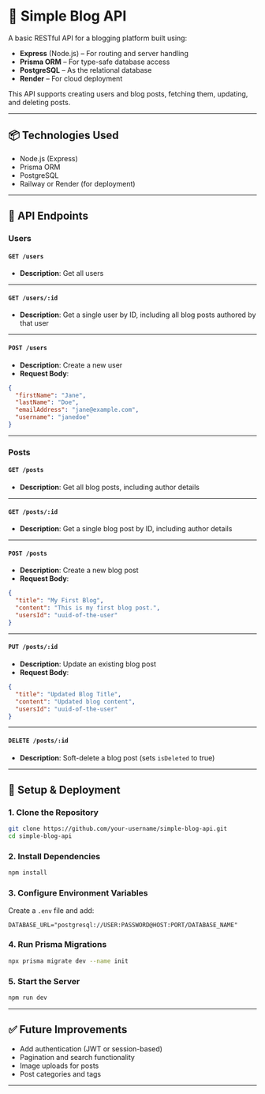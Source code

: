 # 📝 Simple Blog API

A basic RESTful API for a blogging platform built using:

- **Express** (Node.js) – For routing and server handling
- **Prisma ORM** – For type-safe database access
- **PostgreSQL** – As the relational database
- **Render** – For cloud deployment

This API supports creating users and blog posts, fetching them, updating, and deleting posts.

---

## 📦 Technologies Used

- Node.js (Express)
- Prisma ORM
- PostgreSQL
- Railway or Render (for deployment)

---

## 🚀 API Endpoints

### Users

#### `GET /users`

- **Description**: Get all users

---

#### `GET /users/:id`

- **Description**: Get a single user by ID, including all blog posts authored by that user

---

#### `POST /users`

- **Description**: Create a new user
- **Request Body**:

```json
{
  "firstName": "Jane",
  "lastName": "Doe",
  "emailAddress": "jane@example.com",
  "username": "janedoe"
}
```

---

### Posts

#### `GET /posts`

- **Description**: Get all blog posts, including author details

---

#### `GET /posts/:id`

- **Description**: Get a single blog post by ID, including author details

---

#### `POST /posts`

- **Description**: Create a new blog post
- **Request Body**:

```json
{
  "title": "My First Blog",
  "content": "This is my first blog post.",
  "usersId": "uuid-of-the-user"
}
```

---

#### `PUT /posts/:id`

- **Description**: Update an existing blog post
- **Request Body**:

```json
{
  "title": "Updated Blog Title",
  "content": "Updated blog content",
  "usersId": "uuid-of-the-user"
}
```

---

#### `DELETE /posts/:id`

- **Description**: Soft-delete a blog post (sets `isDeleted` to true)

---

## 📁 Setup & Deployment

### 1. Clone the Repository

```bash
git clone https://github.com/your-username/simple-blog-api.git
cd simple-blog-api
```

### 2. Install Dependencies

```bash
npm install
```

### 3. Configure Environment Variables

Create a `.env` file and add:

```env
DATABASE_URL="postgresql://USER:PASSWORD@HOST:PORT/DATABASE_NAME"
```

### 4. Run Prisma Migrations

```bash
npx prisma migrate dev --name init
```

### 5. Start the Server

```bash
npm run dev
```

---

## ✅ Future Improvements

- Add authentication (JWT or session-based)
- Pagination and search functionality
- Image uploads for posts
- Post categories and tags

---
